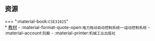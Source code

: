 ## 资源  
=== ":material-book:`CSE31025`"  
    * [教材](https://api.mir6.com/api/lanzou?url=https://cqu-openlib.lanzout.com/i7ZpG28wztuh&down=true) - :material-format-quote-open:`电力拖动自动控制系统──运动控制系统` - :material-account:`阮毅` - :material-printer:`机械工业出版社`  